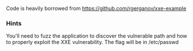 Code is heavily borrowed from https://github.com/rgerganov/xxe-example

### Hints

You'll need to fuzz the application to discover the vulnerable path and how to properly exploit the XXE vulnerability.
The flag will be in /etc/passwd